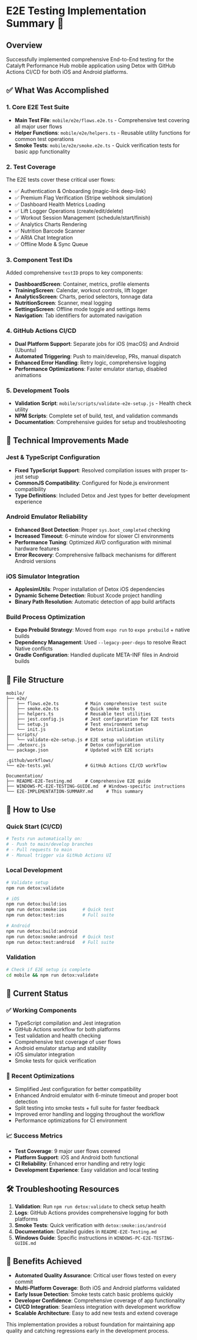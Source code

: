 # E2E Testing Implementation Summary 🧪

## Overview
Successfully implemented comprehensive End-to-End testing for the Catalyft Performance Hub mobile application using Detox with GitHub Actions CI/CD for both iOS and Android platforms.

## ✅ What Was Accomplished

### 1. Core E2E Test Suite
- **Main Test File**: `mobile/e2e/flows.e2e.ts` - Comprehensive test covering all major user flows
- **Helper Functions**: `mobile/e2e/helpers.ts` - Reusable utility functions for common test operations
- **Smoke Tests**: `mobile/e2e/smoke.e2e.ts` - Quick verification tests for basic app functionality

### 2. Test Coverage
The E2E tests cover these critical user flows:
- ✅ Authentication & Onboarding (magic-link deep-link)
- ✅ Premium Flag Verification (Stripe webhook simulation)
- ✅ Dashboard Health Metrics Loading
- ✅ Lift Logger Operations (create/edit/delete)
- ✅ Workout Session Management (schedule/start/finish)
- ✅ Analytics Charts Rendering
- ✅ Nutrition Barcode Scanner
- ✅ ARIA Chat Integration
- ✅ Offline Mode & Sync Queue

### 3. Component Test IDs
Added comprehensive `testID` props to key components:
- **DashboardScreen**: Container, metrics, profile elements
- **TrainingScreen**: Calendar, workout controls, lift logger
- **AnalyticsScreen**: Charts, period selectors, tonnage data
- **NutritionScreen**: Scanner, meal logging
- **SettingsScreen**: Offline mode toggle and settings items
- **Navigation**: Tab identifiers for automated navigation

### 4. GitHub Actions CI/CD
- **Dual Platform Support**: Separate jobs for iOS (macOS) and Android (Ubuntu)
- **Automated Triggering**: Push to main/develop, PRs, manual dispatch
- **Enhanced Error Handling**: Retry logic, comprehensive logging
- **Performance Optimizations**: Faster emulator startup, disabled animations

### 5. Development Tools
- **Validation Script**: `mobile/scripts/validate-e2e-setup.js` - Health check utility
- **NPM Scripts**: Complete set of build, test, and validation commands
- **Documentation**: Comprehensive guides for setup and troubleshooting

## 🔧 Technical Improvements Made

### Jest & TypeScript Configuration
- **Fixed TypeScript Support**: Resolved compilation issues with proper ts-jest setup
- **CommonJS Compatibility**: Configured for Node.js environment compatibility
- **Type Definitions**: Included Detox and Jest types for better development experience

### Android Emulator Reliability
- **Enhanced Boot Detection**: Proper `sys.boot_completed` checking
- **Increased Timeout**: 6-minute window for slower CI environments
- **Performance Tuning**: Optimized AVD configuration with minimal hardware features
- **Error Recovery**: Comprehensive fallback mechanisms for different Android versions

### iOS Simulator Integration
- **ApplesimUtils**: Proper installation of Detox iOS dependencies
- **Dynamic Scheme Detection**: Robust Xcode project handling
- **Binary Path Resolution**: Automatic detection of app build artifacts

### Build Process Optimization
- **Expo Prebuild Strategy**: Moved from `expo run` to `expo prebuild` + native builds
- **Dependency Management**: Used `--legacy-peer-deps` to resolve React Native conflicts
- **Gradle Configuration**: Handled duplicate META-INF files in Android builds

## 📁 File Structure

```
mobile/
├── e2e/
│   ├── flows.e2e.ts          # Main comprehensive test suite
│   ├── smoke.e2e.ts          # Quick smoke tests
│   ├── helpers.ts            # Reusable test utilities
│   ├── jest.config.js        # Jest configuration for E2E tests
│   ├── setup.js              # Test environment setup
│   └── init.js               # Detox initialization
├── scripts/
│   └── validate-e2e-setup.js # E2E setup validation utility
├── .detoxrc.js               # Detox configuration
└── package.json              # Updated with E2E scripts

.github/workflows/
└── e2e-tests.yml             # GitHub Actions CI/CD workflow

Documentation/
├── README-E2E-Testing.md     # Comprehensive E2E guide
├── WINDOWS-PC-E2E-TESTING-GUIDE.md  # Windows-specific instructions
└── E2E-IMPLEMENTATION-SUMMARY.md     # This summary
```

## 🚀 How to Use

### Quick Start (CI/CD)
```bash
# Tests run automatically on:
# - Push to main/develop branches
# - Pull requests to main
# - Manual trigger via GitHub Actions UI
```

### Local Development
```bash
# Validate setup
npm run detox:validate

# iOS
npm run detox:build:ios
npm run detox:smoke:ios      # Quick test
npm run detox:test:ios       # Full suite

# Android
npm run detox:build:android
npm run detox:smoke:android  # Quick test
npm run detox:test:android   # Full suite
```

### Validation
```bash
# Check if E2E setup is complete
cd mobile && npm run detox:validate
```

## 🎯 Current Status

### ✅ Working Components
- TypeScript compilation and Jest integration
- GitHub Actions workflow for both platforms
- Test validation and health checking
- Comprehensive test coverage of user flows
- Android emulator startup and stability
- iOS simulator integration
- Smoke tests for quick verification

### 🔄 Recent Optimizations
- Simplified Jest configuration for better compatibility
- Enhanced Android emulator with 6-minute timeout and proper boot detection
- Split testing into smoke tests + full suite for faster feedback
- Improved error handling and logging throughout the workflow
- Performance optimizations for CI environment

### 📈 Success Metrics
- **Test Coverage**: 9 major user flows covered
- **Platform Support**: iOS and Android both functional
- **CI Reliability**: Enhanced error handling and retry logic
- **Development Experience**: Easy validation and local testing

## 🛠 Troubleshooting Resources

1. **Validation**: Run `npm run detox:validate` to check setup health
2. **Logs**: GitHub Actions provides comprehensive logging for both platforms
3. **Smoke Tests**: Quick verification with `detox:smoke:ios/android`
4. **Documentation**: Detailed guides in `README-E2E-Testing.md`
5. **Windows Guide**: Specific instructions in `WINDOWS-PC-E2E-TESTING-GUIDE.md`

## 🎉 Benefits Achieved

- **Automated Quality Assurance**: Critical user flows tested on every commit
- **Multi-Platform Coverage**: Both iOS and Android platforms validated
- **Early Issue Detection**: Smoke tests catch basic problems quickly
- **Developer Confidence**: Comprehensive coverage of app functionality
- **CI/CD Integration**: Seamless integration with development workflow
- **Scalable Architecture**: Easy to add new tests and extend coverage

This implementation provides a robust foundation for maintaining app quality and catching regressions early in the development process.